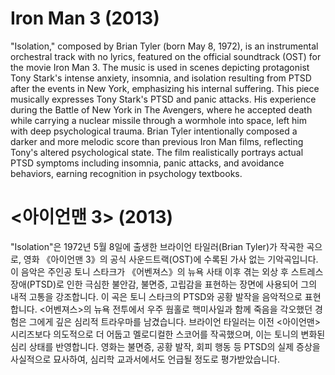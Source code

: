 # Iron Man 3 (2013)

"Isolation," composed by Brian Tyler (born May 8, 1972), is an instrumental orchestral track with no lyrics, featured on the official soundtrack (OST) for the movie Iron Man 3. The music is used in scenes depicting protagonist Tony Stark's intense anxiety, insomnia, and isolation resulting from PTSD after the events in New York, emphasizing his internal suffering. This piece musically expresses Tony Stark's PTSD and panic attacks. His experience during the Battle of New York in The Avengers, where he accepted death while carrying a nuclear missile through a wormhole into space, left him with deep psychological trauma. Brian Tyler intentionally composed a darker and more melodic score than previous Iron Man films, reflecting Tony's altered psychological state. The film realistically portrays actual PTSD symptoms including insomnia, panic attacks, and avoidance behaviors, earning recognition in psychology textbooks.


# <아이언맨 3> (2013)

"Isolation"은 1972년 5월 8일에 출생한 브라이언 타일러(Brian Tyler)가 작곡한 곡으로, 영화 《아이언맨 3》의 공식 사운드트랙(OST)에 수록된 가사 없는 기악곡입니다. 이 음악은 주인공 토니 스타크가 《어벤져스》의 뉴욕 사태 이후 겪는 외상 후 스트레스 장애(PTSD)로 인한 극심한 불안감, 불면증, 고립감을 표현하는 장면에 사용되어 그의 내적 고통을 강조합니다. 이 곡은 토니 스타크의 PTSD와 공황 발작을 음악적으로 표현합니다. <어벤져스>의 뉴욕 전투에서 우주 웜홀로 핵미사일과 함께 죽음을 각오했던 경험은 그에게 깊은 심리적 트라우마를 남겼습니다. 브라이언 타일러는 이전 <아이언맨> 시리즈보다 의도적으로 더 어둡고 멜로디컬한 스코어를 작곡했으며, 이는 토니의 변화된 심리 상태를 반영합니다. 영화는 불면증, 공황 발작, 회피 행동 등 PTSD의 실제 증상을 사실적으로 묘사하여, 심리학 교과서에서도 언급될 정도로 평가받았습니다.
